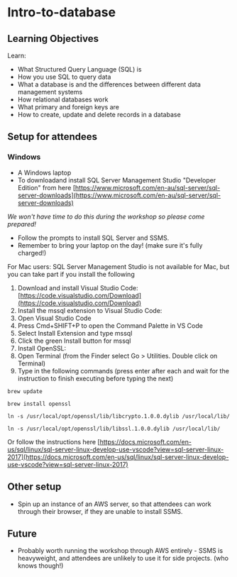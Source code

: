 # Intro-to-database
## Learning Objectives
Learn:
 - What Structured Query Language (SQL) is
 - How you use SQL to query data
 - What a database is and the differences between different data management systems
 - How relational databases work
 - What primary and foreign keys are
 - How to create, update and delete records in a database

## Setup for attendees
### Windows
- A Windows laptop
- To downloadand install SQL Server Management Studio &quot;Developer Edition&quot; from here [https://www.microsoft.com/en-au/sql-server/sql-server-downloads](https://www.microsoft.com/en-au/sql-server/sql-server-downloads)

_We won't have time to do this during the workshop so please come prepared!_

- Follow the prompts to install SQL Server and SSMS.
- Remember to bring your laptop on the day! (make sure it's fully charged!)

For Mac users: SQL Server Management Studio is not available for Mac, but you can take part if you install the following

1. Download and install Visual Studio Code: [https://code.visualstudio.com/Download](https://code.visualstudio.com/Download)
2. Install the mssql extension to Visual Studio Code:
  1. Open Visual Studio Code
  2. Press Cmd+SHIFT+P to open the Command Palette in VS Code
  3. Select Install Extension and type mssql
  4. Click the green Install button for mssql
3. Install OpenSSL:
  1. Open Terminal (from the Finder select Go &gt; Utilities. Double click on Terminal)
  2. Type in the following commands (press enter after each and wait for the instruction to finish executing before typing the next)
```
brew update
```
```
brew install openssl
```
```
ln -s /usr/local/opt/openssl/lib/libcrypto.1.0.0.dylib /usr/local/lib/
```
```
ln -s /usr/local/opt/openssl/lib/libssl.1.0.0.dylib /usr/local/lib/
```
Or follow the instructions here [https://docs.microsoft.com/en-us/sql/linux/sql-server-linux-develop-use-vscode?view=sql-server-linux-2017](https://docs.microsoft.com/en-us/sql/linux/sql-server-linux-develop-use-vscode?view=sql-server-linux-2017)

## Other setup
 - Spin up an instance of an AWS server, so that attendees can work through their browser, if they are unable to install SSMS.
 
## Future
 - Probably worth running the workshop through AWS entirely - SSMS is heavyweight, and attendees are unlikely to use it for side projects. (who knows though!)
